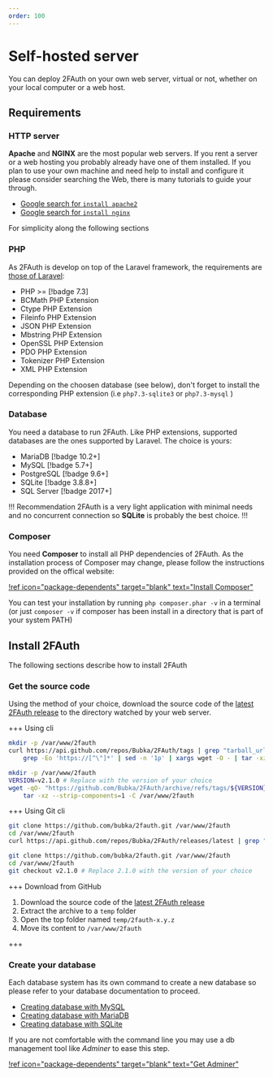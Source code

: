 ```yaml
---
order: 100
---
```

# Self-hosted server

You can deploy 2FAuth on your own web server, virtual or not, whether on your local computer or a web host.

## Requirements

### HTTP server

__Apache__ and __NGINX__ are the most popular web servers. If you rent a server or a web hosting you probably already have one of them installed. If you plan to use your own machine and need help to install and configure it please consider searching the Web, there is many tutorials to guide your through.

- <a href="https://www.google.com/search?q=install+apache2" target="_blank">Google search for `install apache2`</a>
- <a href="https://www.google.com/search?q=install+nginx" target="_blank">Google search for `install nginx`</a>

For simplicity along the following sections

### PHP

As 2FAuth is develop on top of the Laravel framework, the requirements are <a href="https://laravel.com/docs/8.x/deployment#server-requirements" target="_blank">those of Laravel</a>:

- PHP >= [!badge 7.3]
- BCMath PHP Extension
- Ctype PHP Extension
- Fileinfo PHP Extension
- JSON PHP Extension
- Mbstring PHP Extension
- OpenSSL PHP Extension
- PDO PHP Extension
- Tokenizer PHP Extension
- XML PHP Extension

Depending on the choosen database (see below), don't forget to install the corresponding PHP extension (i.e `php7.3-sqlite3` or `php7.3-mysql` )

### Database

You need a database to run 2FAuth. Like PHP extensions, supported databases are the ones supported by Laravel. The choice is yours:

- MariaDB [!badge 10.2+]
- MySQL [!badge 5.7+]
- PostgreSQL [!badge 9.6+]
- SQLite [!badge 3.8.8+]
- SQL Server [!badge 2017+]

!!! Recommendation
2FAuth is a very light application with minimal needs and no concurrent connection so __SQLite__ is probably the best choice.
!!!

### Composer

You need __Composer__ to install all PHP dependencies of 2FAuth. As the installation process of Composer may change, please follow the instructions provided on the offical website:

[!ref icon="package-dependents" target="blank" text="Install Composer"](https://getcomposer.org/doc/00-intro.md#installation-linux-unix-macos)

You can test your installation by running `php composer.phar -v` in a terminal (or just `composer -v` if composer has been install in a directory that is part of your system PATH)

## Install 2FAuth

The following sections describe how to install 2FAuth

### Get the source code

Using the method of your choice, download the source code of the <a href="https://github.com/Bubka/2FAuth/releases" target="_blank">latest 2FAuth release</a> to the directory watched by your web server.

+++ Using cli

```bash Get the latest release
mkdir -p /var/www/2fauth
curl https://api.github.com/repos/Bubka/2FAuth/tags | grep "tarball_url" | \
    grep -Eo 'https://[^\"]*' | sed -n '1p' | xargs wget -O - | tar -xz --strip-components=1 -C /var/www/2fauth
```

```bash Get a specific release
mkdir -p /var/www/2fauth
VERSION=v2.1.0 # Replace with the version of your choice
wget -qO- "https://github.com/Bubka/2FAuth/archive/refs/tags/${VERSION}.tar.gz" | \
    tar -xz --strip-components=1 -C /var/www/2fauth
```

+++ Using Git cli

```bash Get the latest release
git clone https://github.com/bubka/2fauth.git /var/www/2fauth
cd /var/www/2fauth
curl https://api.github.com/repos/Bubka/2FAuth/releases/latest | grep "\"name\"" | grep -Eo 'v[^\"]*' | git checkout
```

```bash Get a specific release
git clone https://github.com/bubka/2fauth.git /var/www/2fauth
cd /var/www/2fauth
git checkout v2.1.0 # Replace 2.1.0 with the version of your choice
```

+++ Download from GitHub

1. Download the source code of the <a href="https://github.com/Bubka/2FAuth/releases/latest" target="_blank">latest 2FAuth release</a>
2. Extract the archive to a `temp` folder
3. Open the top folder named `temp/2fauth-x.y.z`
4. Move its content to `/var/www/2fauth`

+++

### Create your database

Each database system has its own command to create a new database so please refer to your database documentation to proceed.

- <a href="https://dev.mysql.com/doc/refman/5.7/en/creating-database.html" target="_blank">Creating database with MySQL</a>
- <a href="https://mariadb.com/kb/en/create-database/" target="_blank">Creating database with MariaDB</a>
- <a href="https://www.sqlite.org/quickstart.html" target="_blank">Creating database with SQLite</a>

If you are not comfortable with the command line you may use a db management tool like _Adminer_ to ease this step.

[!ref icon="package-dependents" target="blank" text="Get Adminer"](https://www.adminer.org/)
